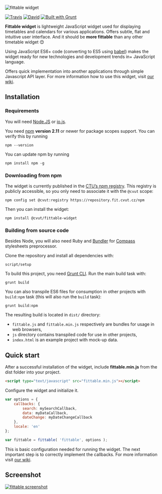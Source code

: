 ![fittable widget](http://i.imgur.com/8arGA7B.png)

[![Travis](https://img.shields.io/travis/cvut/fittable-widget/master.svg?style=flat-square)](https://travis-ci.org/cvut/fittable-widget)
[![David](https://img.shields.io/david/cvut/fittable-widget.svg?style=flat-square)](https://david-dm.org/cvut/fittable-widget)
[![Built with Grunt](https://cdn.gruntjs.com/builtwith.png)](http://gruntjs.com/)

**Fittable widget** is lightweight JavaScript widget used for displaying timetables and calendars for various applications. Offers subtle, flat and intuitive user interface. And it should be **more fittable** than any other timetable widget :blush:

Using JavaScript ES6+ code (converting to ES5 using [babel](https://github.com/babel/babel)) makes the widget ready for new technologies and development trends in+ JavaScript language.

Offers quick implementation into another applications through simple Javascript API layer. For more information how to use this widget, visit [our wiki](https://github.com/cvut/fittable-widget/wiki).

## Installation

### Requirements

You will need [Node.JS](http://www.nodejs.org) or [io.js](https://iojs.org/).

You need [npm](http://www.npmjs.com) **version 2.11** or newer for package scopes support. You can verify this by running

```
npm --version
```

You can update npm by running

```
npm install npm -g
```

### Downloading from npm

The widget is currently published in the [CTU’s npm registry](https://repository.fit.cvut.cz/npm).
This registry is publicly accessible, so you only need to associate it with the `@cvut` scope:

```
npm config set @cvut:registry https://repository.fit.cvut.cz/npm
```

Then you can install the widget:

```
npm install @cvut/fittable-widget
```

### Building from source code

Besides Node, you will also need Ruby and [Bundler](http://bundler.io/) for [Compass](http://compass-style.org/) stylesheets preprocessor.

Clone the repository and install all dependencies with:

```
script/setup
```

To build this project, you need [Grunt CLI](http://gruntjs.com/getting-started). Run the main build task with:

```
grunt build
```

You can also transpile ES6 files for consumption in other projects with `build:npm` task (this will also run the `build` task):

```
grunt build:npm
```

The resulting build is located in `dist/` directory:

- `fittable.js` and `fittable.min.js` respectively are bundles for usage in web browsers,
- `js` directory contains transpiled code for use in other projects,
- `index.html` is an example project with mock-up data.

## Quick start

After a successful installation of the widget, include **fittable.min.js** from the dist folder into your project.

```html
<script type="text/javascript" src="fittable.min.js"></script>
```

Configure the widget and initialize it.

```javascript
var options = {
    callbacks: {
        search: mySearchCallback,
        data: myDataCallback,
        dateChange: myDateChangeCallback
    },
    locale: 'en'
};

var fittable = fittable( 'fittable', options );
```

This is basic configuration needed for running the widget. The next important step is to correctly implement the callbacks. For more information visit [our wiki](https://github.com/cvut/fittable-widget/wiki).

## Screenshot
[![fittable screenshot](http://i.imgur.com/CTv21ks.png)](http://i.imgur.com/CTv21ks.png)
